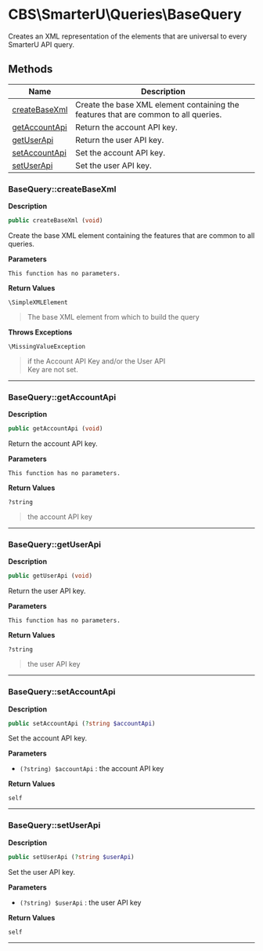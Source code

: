 # CBS\SmarterU\Queries\BaseQuery  

Creates an XML representation of the elements that are universal to every
SmarterU API query.





## Methods

| Name | Description |
|------|-------------|
|[createBaseXml](#basequerycreatebasexml)|Create the base XML element containing the features that are common to all queries.|
|[getAccountApi](#basequerygetaccountapi)|Return the account API key.|
|[getUserApi](#basequerygetuserapi)|Return the user API key.|
|[setAccountApi](#basequerysetaccountapi)|Set the account API key.|
|[setUserApi](#basequerysetuserapi)|Set the user API key.|




### BaseQuery::createBaseXml  

**Description**

```php
public createBaseXml (void)
```

Create the base XML element containing the features that are common to all queries. 

 

**Parameters**

`This function has no parameters.`

**Return Values**

`\SimpleXMLElement`

> The base XML element from which to build the query


**Throws Exceptions**


`\MissingValueException`
> if the Account API Key and/or the User API  
Key are not set.

<hr />


### BaseQuery::getAccountApi  

**Description**

```php
public getAccountApi (void)
```

Return the account API key. 

 

**Parameters**

`This function has no parameters.`

**Return Values**

`?string`

> the account API key


<hr />


### BaseQuery::getUserApi  

**Description**

```php
public getUserApi (void)
```

Return the user API key. 

 

**Parameters**

`This function has no parameters.`

**Return Values**

`?string`

> the user API key


<hr />


### BaseQuery::setAccountApi  

**Description**

```php
public setAccountApi (?string $accountApi)
```

Set the account API key. 

 

**Parameters**

* `(?string) $accountApi`
: the account API key  

**Return Values**

`self`




<hr />


### BaseQuery::setUserApi  

**Description**

```php
public setUserApi (?string $userApi)
```

Set the user API key. 

 

**Parameters**

* `(?string) $userApi`
: the user API key  

**Return Values**

`self`




<hr />

